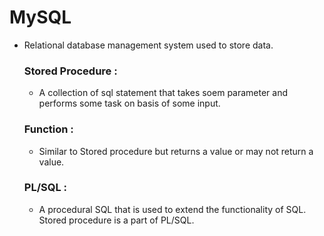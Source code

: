 # MySQL 
* Relational database management system used to store data.


  ### Stored Procedure :
  * A collection of sql statement that takes soem parameter and performs some task on basis of some input.
 
  ### Function :
  * Similar to Stored procedure but returns a value or may not return a value.
 

  ### PL/SQL :
  * A procedural SQL that is used to extend the functionality of SQL. Stored procedure is a part of PL/SQL.


